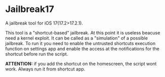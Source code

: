 # Jailbreak17
A jailbreak tool for iOS 17(17.2>17.2.1).

This tool is a "shortcut-based" jailbreak. At this point it is useless beacuse need a kernel exploit.
It can be called as a "simulation" of a possible jailbreak. To run it you need to enable the untrusted shortcuts execution function on settings app and enable the access at the notifications for the shortcut before run the script.

**ATTENTION:** if you add the shortcut on the homescreen, the script wont work. Always run it from shortcut app.
